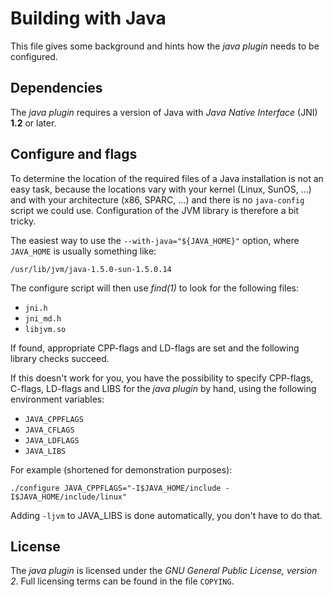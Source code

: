 # Building with Java

This file gives some background and hints how the *java plugin* needs to be
configured.

## Dependencies

The *java plugin* requires a version of Java with *Java Native Interface* (JNI)
**1.2** or later.

## Configure and flags

To determine the location of the required files of a Java installation is not an
easy task, because the locations vary with your kernel (Linux, SunOS, …) and
with your architecture (x86, SPARC, …) and there is no `java-config` script we
could use. Configuration of the JVM library is therefore a bit tricky.

The easiest way to use the `--with-java="${JAVA_HOME}"` option, where
`JAVA_HOME` is usually something like:

    /usr/lib/jvm/java-1.5.0-sun-1.5.0.14

The configure script will then use *find(1)* to look for the following files:

 *  `jni.h`
 *  `jni_md.h`
 *  `libjvm.so`

If found, appropriate CPP-flags and LD-flags are set and the following library
checks succeed.

If this doesn't work for you, you have the possibility to specify CPP-flags,
C-flags, LD-flags and LIBS for the *java plugin* by hand, using the following
environment variables:

 *  `JAVA_CPPFLAGS`
 *  `JAVA_CFLAGS`
 *  `JAVA_LDFLAGS`
 *  `JAVA_LIBS`

For example (shortened for demonstration purposes):

    ./configure JAVA_CPPFLAGS="-I$JAVA_HOME/include -I$JAVA_HOME/include/linux"

Adding `-ljvm` to JAVA_LIBS is done automatically, you don't have to do that.

## License

The *java plugin* is licensed under the *GNU General Public License, version 2*.
Full licensing terms can be found in the file `COPYING`.
